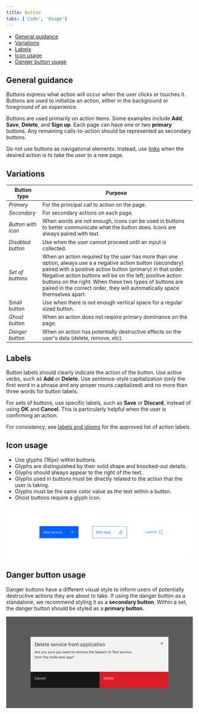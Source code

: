 ```yaml
---
title: Button
tabs: ['Code', 'Usage']
---
```


<anchor-links>
<ul>
    <li><a data-scroll href="#general-guidance">General guidance</a></li>
    <li><a data-scroll href="#variations">Variations</a></li>
    <li><a data-scroll href="#labels">Labels</a></li>
    <li><a data-scroll href="#icon-usage">Icon usage</a></li>
    <li><a data-scroll href="#danger-button-usage">Danger button usage</a></li>
</ul>
</anchor-links>

## General guidance

_Buttons_ express what action will occur when the user clicks or touches it. Buttons are used to initialize an action, either in the background or foreground of an experience.

Buttons are used primarily on action items. Some examples include **Add**, **Save**, **Delete**, and **Sign up**. Each page can have one or two **primary** buttons. Any remaining calls-to-action should be represented as secondary buttons.

Do not use buttons as navigational elements. Instead, use [links](/components/link) when the desired action is to take the user to a new page.

## Variations

| Button type      | Purpose                                                                                                                                                                                                                                                                                                                                                                           |
| ---------------- | --------------------------------------------------------------------------------------------------------------------------------------------------------------------------------------------------------------------------------------------------------------------------------------------------------------------------------------------------------------------------------- |
| _Primary_          | For the principal call to action on the page.                                                                                                                                                                                                                                                                                                                                     |
| _Secondary_        | For secondary actions on each page.                                                                                                                                                                                                                                                                                                                                               |
| _Button with icon_ | When words are not enough, icons can be used in buttons to better communicate what the button does. Icons are always paired with text.                                                                                                                                                                                                                                            |
| _Disabled button_  | Use when the user cannot proceed until an input is collected.                                                                                                                                                                                                                                                                                                                     |
| _Set of buttons_   | When an action required by the user has more than one option, always use a a negative action button (secondary) paired with a positive action button (primary) in that order. Negative action buttons will be on the left; positive action buttons on the right. When these two types of buttons are paired in the correct order, they will automatically space themselves apart. |
| Small button     | Use when there is not enough vertical space for a regular sized button.                                                                                                                                                                                                                                                                                                           |
| _Ghost button_     | When an action does not require primary dominance on the page.                                                                                                                                                                                                                                                                                                                    |
| _Danger button_    | When an action has potentially destructive effects on the user's data (delete, remove, etc).                                                                                                                                                                                                                                                                                      |

## Labels

Button labels should clearly indicate the action of the button. Use active verbs, such as **Add** or **Delete**. Use sentence-style capitalization (only the first word in a phrase and any proper nouns capitalized) and no more than three words for button labels.

For sets of buttons, use specific labels, such as **Save** or **Discard**, instead of using **OK** and **Cancel**. This is particularly helpful when the user is confirming an action.

For consistency, see [labels and idioms](/guidelines/content/glossary) for the approved list of action labels.

## Icon usage

- Use glyphs (16px) within buttons.
- Glyphs are distinguished by their solid shape and knocked-out details.
- Glyphs should always appear to the right of the text.
- Glyphs used in buttons must be directly related to the action that the user is taking.
- Glyphs must be the same color value as the text within a button.
- Ghost buttons require a glyph icon.

<image-component  cols="8" caption="Glyph usage in Buttons">

![button with glyph](images/button-usage-1.png)

</image-component>

## Danger button usage

Danger buttons have a different visual style to inform users of potentially destructive actions they are about to take. If using the danger button as a standalone, we recommend styling it as a **secondary button**. Within a set, the danger button should be styled as a **primary button.**

<image-component cols="8" caption="Danger button set">

![danger button set in modal](images/button-usage-2.png)

</image-component>
